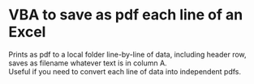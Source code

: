 # VBA to save as pdf each line of an Excel
Prints as pdf to a local folder line-by-line of data, including header row, saves as filename whatever text is in column A. </br>
Useful if you need to convert each line of data into independent pdfs. 
